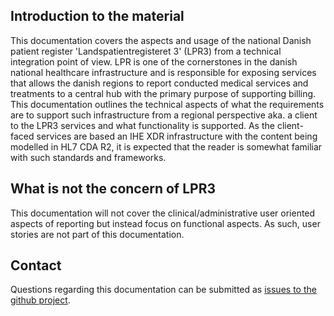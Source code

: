 ## Introduction to the material
This documentation covers the aspects and usage of the national Danish patient register 'Landspatientregisteret 3' (LPR3) from a technical integration point of view. LPR is one of the cornerstones in the danish national healthcare infrastructure and is responsible for exposing services that allows the danish regions to report conducted medical services and treatments to a central hub with the primary purpose of supporting billing. This documentation outlines the technical aspects of what the requirements are to support such infrastructure from a regional perspective aka. a client to the LPR3 services and what functionality is supported. As the client-faced services are based an IHE XDR infrastructure with the content being modelled in HL7 CDA R2, it is expected that the reader is somewhat familiar with such standards and frameworks.

## What is not the concern of LPR3
This documentation will not cover the clinical/administrative user oriented aspects of reporting but instead focus on functional aspects. As such, user stories are not part of this documentation.

## Contact
Questions regarding this documentation can be submitted as [issues to the github project](https://github.com/scandihealth/lpr3-docs/issues).
